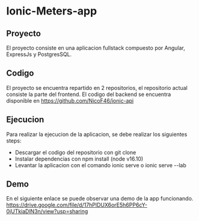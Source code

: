 # Ionic-Meters-app

## Proyecto
El proyecto consiste en una aplicacion fullstack compuesto por Angular, ExpressJs y PostgresSQL.

## Codigo
El proyecto se encuentra repartido en 2 repositorios, el repositorio actual consiste la parte del frontend.
El codigo del backend se encuentra disponible en https://github.com/NicoF46/ionic-api

## Ejecucion
Para realizar la ejecucion de la aplicacion, se debe realizar los siguientes steps:
- Descargar el codigo del repositorio con git clone
- Instalar dependencias con npm install (node v16.10)
- Levantar la aplicacion con el comando ionic serve o ionic serve --lab

## Demo
En el siguiente enlace se puede observar una demo de la app funcionando.
https://drive.google.com/file/d/17hPlDUX6orE5h6PP6cY-0jUTkiaDlN3n/view?usp=sharing
